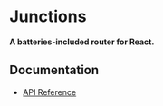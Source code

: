 Junctions
=========

**A batteries-included router for React.**

## Documentation

- [API Reference](/api-reference)
